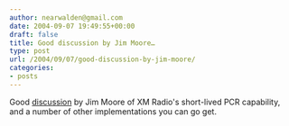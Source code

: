 ```yaml
---
author: nearwalden@gmail.com
date: 2004-09-07 19:49:55+00:00
draft: false
title: Good discussion by Jim Moore…
type: post
url: /2004/09/07/good-discussion-by-jim-moore/
categories:
- posts
---
```


Good [discussion](//blogs.law.harvard.edu/jim/2004/08/31#a805") by Jim Moore of XM Radio's short-lived PCR capability, and a number of other implementations you can go get.



